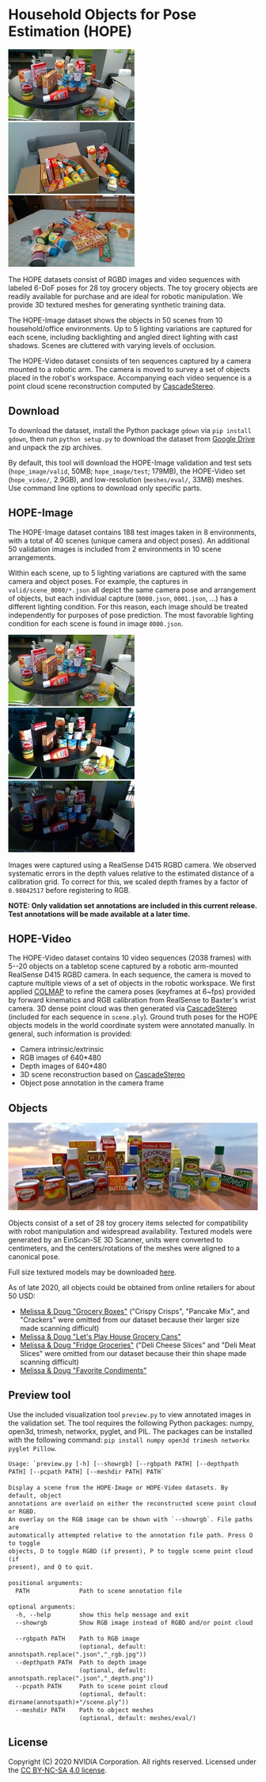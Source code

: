 # Household Objects for Pose Estimation (HOPE)

![](readme_files/env_01.jpg) ![](readme_files/env_02.jpg) ![](readme_files/env_03.jpg)

The HOPE datasets consist of RGBD images and video sequences with labeled 6-DoF poses for 28 toy grocery objects. The toy grocery objects are readily available for purchase and are ideal for robotic manipulation. We provide 3D textured meshes for generating synthetic training data. 

The HOPE-Image dataset shows the objects in 50 scenes from 10 household/office environments. Up to 5 lighting variations are captured for each scene, including backlighting and angled direct lighting with cast shadows. Scenes are cluttered with varying levels of occlusion.

The HOPE-Video dataset consists of ten sequences captured by a camera mounted to a robotic arm. The camera is moved to survey a set of objects placed in the robot's workspace. Accompanying each video sequence is a point cloud scene reconstruction computed by [CascadeStereo](https://github.com/alibaba/cascade-stereo).

## Download

To download the dataset, install the Python package `gdown` via `pip install gdown`, then run `python setup.py` to download the dataset from [Google Drive](https://drive.google.com/drive/folders/1Hj5K9RIdcNxBFiU8qG0-oL3Ryd9f2gOY?usp=sharing) and unpack the zip archives.

By default, this tool will download the HOPE-Image validation and test sets (`hope_image/valid`, 50MB; `hope_image/test`; 179MB), the HOPE-Video set (`hope_video/`, 2.9GB), and low-resolution (`meshes/eval/`, 33MB) meshes. Use command line options to download only specific parts.

## HOPE-Image

The HOPE-Image dataset contains 188 test images taken in 8 environments, with a total of 40 scenes (unique camera and object poses). An additional 50 validation images is included from 2 environments in 10 scene arrangements.

Within each scene, up to 5 lighting variations are captured with the same camera and object poses. For example, the captures in `valid/scene_0000/*.json` all depict the same camera pose and arrangement of objects, but each individual capture (`0000.json`, `0001.json`, ...) has a different lighting condition. For this reason, each image should be treated independently for purposes of pose prediction. The most favorable lighting condition for each scene is found in image `0000.json`.

![](readme_files/light_01.jpg) ![](readme_files/light_02.jpg) ![](readme_files/light_03.jpg)

Images were captured using a RealSense D415 RGBD camera. We observed systematic errors in the depth values relative to the estimated distance of a calibration grid. To correct for this, we scaled depth frames by a factor of `0.98042517` before registering to RGB.

**NOTE: Only validation set annotations are included in this current release. Test annotations will be made available at a later time.**

## HOPE-Video

The HOPE-Video dataset contains 10 video sequences (2038 frames) with 5--20 objects on a tabletop scene captured by a robotic arm-mounted RealSense D415 RGBD camera. In each sequence, the camera is moved to capture multiple views of a set of objects in the robotic workspace. We first applied [COLMAP](https://colmap.github.io/) to refine the camera poses (keyframes at 6~fps) provided by forward kinematics and RGB calibration from RealSense to Baxter's wrist camera. 3D dense point cloud was then generated via [CascadeStereo](https://github.com/alibaba/cascade-stereo) (included for each sequence in `scene.ply`). Ground truth poses for the HOPE objects models in the world coordinate system were annotated manually. In general, such information is provided: 

- Camera intrinsic/extrinsic
- RGB images of 640*480
- Depth images of 640*480
- 3D scene reconstruction based on [CascadeStereo](https://github.com/alibaba/cascade-stereo)
- Object pose annotation in the camera frame

<!-- A scene reconstruction computed by [CascadeStereo](https://github.com/alibaba/cascade-stereo) is included for each sequence in `scene.ply`. -->

## Objects

![](readme_files/syn_objects.jpg)

Objects consist of a set of 28 toy grocery items selected for compatibility with robot manipulation and widespread availability. Textured models were generated by an EinScan-SE 3D Scanner, units were converted to centimeters, and the centers/rotations of the meshes were aligned to a canonical pose.

Full size textured models may be downloaded [here]( https://drive.google.com/drive/folders/1jiJS9KgcYAkfb8KJPp5MRlB0P11BStft).

As of late 2020, all objects could be obtained from online retailers for about 50 USD:
* [Melissa & Doug "Grocery Boxes"](https://www.amazon.com/gp/product/B071ZMT9S2) ("Crispy Crisps", "Pancake Mix", and "Crackers" were omitted from our dataset because their larger size made scanning difficult)
* [Melissa & Doug "Let's Play House Grocery Cans"](https://www.amazon.com/gp/product/B007EA6PKS)
* [Melissa & Doug "Fridge Groceries"](https://www.amazon.com/gp/product/B00H4SKSPS) ("Deli Cheese Slices" and "Deli Meat Slices" were omitted from our dataset because their thin shape made scanning difficult)
* [Melissa & Doug "Favorite Condiments"](https://www.amazon.com/gp/product/B072M2PGX9)

## Preview tool

Use the included visualization tool `preview.py` to view annotated images in the validation set. The tool requires the following Python packages: numpy, open3d, trimesh, networkx, pyglet, and PIL. The packages can be installed with the following command: `pip install numpy open3d trimesh networkx pyglet Pillow`.

```
Usage: `preview.py [-h] [--showrgb] [--rgbpath PATH] [--depthpath PATH] [--pcpath PATH] [--meshdir PATH] PATH`

Display a scene from the HOPE-Image or HOPE-Video datasets. By default, object
annotations are overlaid on either the reconstructed scene point cloud or RGBD.
An overlay on the RGB image can be shown with `--showrgb`. File paths are
automatically attempted relative to the annotation file path. Press O to toggle
objects, D to toggle RGBD (if present), P to toggle scene point cloud (if
present), and Q to quit.

positional arguments:
  PATH              Path to scene annotation file

optional arguments:
  -h, --help        show this help message and exit
  --showrgb         Show RGB image instead of RGBD and/or point cloud
                     
  --rgbpath PATH    Path to RGB image
                    (optional, default: annotspath.replace(".json","_rgb.jpg"))
  --depthpath PATH  Path to depth image
                    (optional, default: annotspath.replace(".json","_depth.png"))
  --pcpath PATH     Path to scene point cloud
                    (optional, default: dirname(annotspath)+"/scene.ply"))
  --meshdir PATH    Path to object meshes
                    (optional, default: meshes/eval/)
```

## License

Copyright (C) 2020 NVIDIA Corporation. All rights reserved. Licensed under the [CC BY-NC-SA 4.0 license](https://creativecommons.org/licenses/by-nc-sa/4.0/legalcode).
